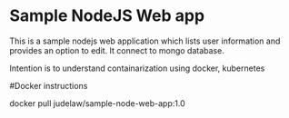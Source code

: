 # Sample NodeJS Web app

This is a sample nodejs web application which lists user information and provides an option to edit.
It connect to mongo database.

Intention is to understand containarization using docker, kubernetes

#Docker instructions

docker pull judelaw/sample-node-web-app:1.0